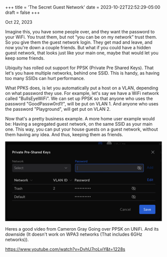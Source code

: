 +++
title = 'The Secret Guest Network'
date = 2023-10-22T22:52:29-05:00
draft = false
+++

Oct 22, 2023

Imagine this, you have some people over, and they want the password to your WiFi. You trust them, but not “you can be on my network” trust them. So you give them the guest network login. They get mad and leave, and now you're down a couple friends. But what if you could have a hidden guest network, that looks just like your main one, maybe that would let you keep some friends.

Ubiquity has rolled out support for PPSK (Private Pre Shared Keys). That let's you have multiple networks, behind one SSID. This is handy, as having too many SSIDs can hurt performance. 

What PPKS does, is let you automatically put a host on a VLAN, depending on what password they use. For example, let's say we have a WiFi network called "BullsEyeWiFi". We can set up PPSK so that anyone who uses the password "GoodPassw0rd1!", will be put on VLAN 1. And anyone who uses the password "Playground", will get put on VLAN 2. 

Now that's a pretty business example. A more home user example would be: Having a segregated guest network, on the same SSID as your main one. This way, you can put your house guests on a guest network, without them having any idea. And thus, keeping them as friends.

![](/guestnetwork/fig1.png)

Heres a good video from Cameron Gray Going over PPSK on UNiFi. And its downside (It doesn't work on WPA3 networks (That includes 6GHz networks)).

https://www.youtube.com/watch?v=DvhU7roLviY&t=1228s